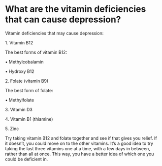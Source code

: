 # What are the vitamin deficiencies that can cause depression?

Vitamin deficiencies that may cause depression:

1\. Vitamin B12

The best forms of vitamin B12:

• Methylcobalamin

• Hydroxy B12

2\. Folate (vitamin B9)

The best form of folate:

• Methylfolate

3\. Vitamin D3

4\. Vitamin B1 (thiamine)

5\. Zinc

Try taking vitamin B12 and folate together and see if that gives you relief. If it doesn’t, you could move on to the other vitamins. It’s a good idea to try taking the last three vitamins one at a time, with a few days in between, rather than all at once. This way, you have a better idea of which one you could be deficient in.